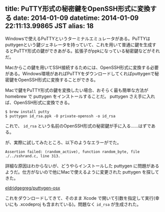 title: PuTTY形式の秘密鍵をOpenSSH形式に変換する
date: 2014-01-09
datetime: 2014-01-09 22:11:13.99865 JST
alias: 18
---
Windowsで使えるPuTTYというターミナルエミュレータがある。PuTTYはputtygenという鍵ジェネレータを持っていて、これを用いて普通に鍵を生成するとPuTTY形式の鍵ができあがる。拡張子がppkになっている秘密鍵などがそれだ。

Macからこの鍵を用いてSSH接続するためには、OpenSSH形式に変換する必要がある。Windows環境があればPuTTYをダウンロードしてくればputtygenで秘密鍵をOpenSSH形式に変換することができる。

Macで鍵をPuTTY形式の鍵を変換したい場合、おそらく最も簡単な方法が homebrew で puttygen をインストールすることだ。 puttygen さえ手に入れば、OpenSSH形式に変換できる。

    $ brew install putty
    $ puttygen id_rsa.ppk -O private-openssh -o id_rsa

これで、 `id_rsa` という名前のOpenSSH形式の秘密鍵が手に入る……はずである。

が、実際に試してみたところ、以下のようなエラーがでた。

    Assertion failed: (random_active), function random_byte, file ./../sshrand.c, line 313.

詳細な原因はわからないが、どうやらインストールした puttygen に問題があるようだ。仕方がないので他にMacで使えるように変更された puttygen を探してきた。

[eldridgegreg/puttygen-osx](https://github.com/eldridgegreg/puttygen-osx)

これをダウンロードしてきて、そのまま Xcode で開いて引数を指定して実行(幸いにも .xcodeproj も含まれている)。問題なく `id_rsa` が生成された。
